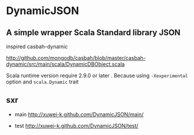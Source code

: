 # DynamicJSON

## A simple wrapper Scala Standard library JSON

inspired casbah-dynamic

http://github.com/mongodb/casbah/blob/master/casbah-dynamic/src/main/scala/DynamicDBObject.scala

Scala runtime version require 2.9.0 or later . 
Because using `-Xexperimental` option and `scala.Dynamic` trait

## sxr

* main http://xuwei-k.github.com/DynamicJSON/main/ 

* test http://xuwei-k.github.com/DynamicJSON/test/


